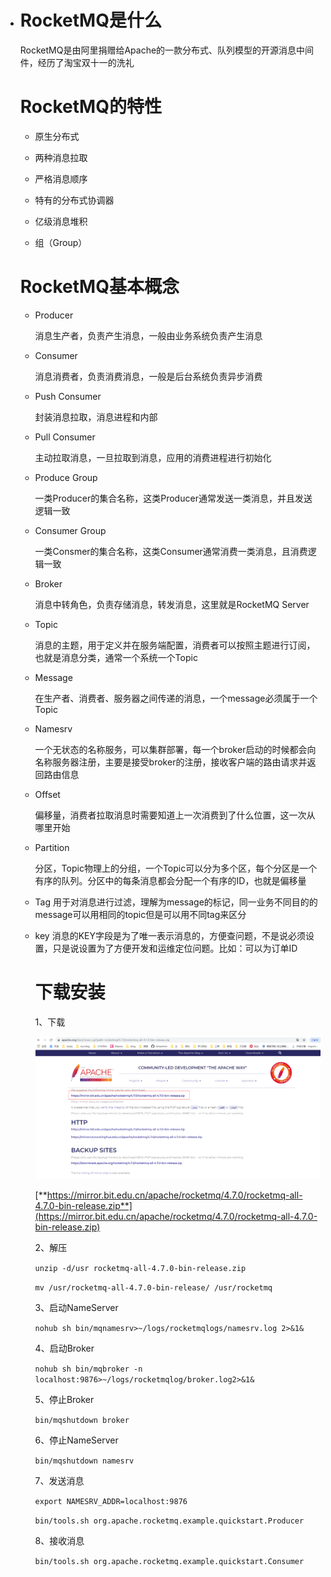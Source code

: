 - # RocketMQ是什么

  RocketMQ是由阿里捐赠给Apache的一款分布式、队列模型的开源消息中间件，经历了淘宝双十一的洗礼

  # RocketMQ的特性

  - 原生分布式

  - 两种消息拉取

  - 严格消息顺序

  - 特有的分布式协调器

  - 亿级消息堆积

  - 组（Group）

  # RocketMQ基本概念

  - Producer 

    消息生产者，负责产生消息，一般由业务系统负责产生消息

  - Consumer 

    消息消费者，负责消费消息，一般是后台系统负责异步消费

  - Push Consumer 

    封装消息拉取，消息进程和内部

  - Pull Consumer 

    主动拉取消息，一旦拉取到消息，应用的消费进程进行初始化

  - Produce Group 

    一类Producer的集合名称，这类Producer通常发送一类消息，并且发送逻辑一致

  - Consumer Group 

    一类Consmer的集合名称，这类Consumer通常消费一类消息，且消费逻辑一致

  - Broker 

    消息中转角色，负责存储消息，转发消息，这里就是RocketMQ Server

  - Topic 

    消息的主题，用于定义并在服务端配置，消费者可以按照主题进行订阅，也就是消息分类，通常一个系统一个Topic

  - Message 

    在生产者、消费者、服务器之间传递的消息，一个message必须属于一个Topic

  - Namesrv 

    一个无状态的名称服务，可以集群部署，每一个broker启动的时候都会向名称服务器注册，主要是接受broker的注册，接收客户端的路由请求并返回路由信息

  - Offset 

    偏移量，消费者拉取消息时需要知道上一次消费到了什么位置，这一次从哪里开始

  - Partition 

    分区，Topic物理上的分组，一个Topic可以分为多个区，每个分区是一个有序的队列。分区中的每条消息都会分配一个有序的ID，也就是偏移量

  - Tag 用于对消息进行过滤，理解为message的标记，同一业务不同目的的message可以用相同的topic但是可以用不同tag来区分

  - key 消息的KEY字段是为了唯一表示消息的，方便查问题，不是说必须设置，只是说设置为了方便开发和运维定位问题。比如：可以为订单ID

    # 下载安装

    1、下载

    ![image-20200412220434385](https://raw.githubusercontent.com/AmazeLee/images/master/img/image-20200412220434385.png)

    [**https://mirror.bit.edu.cn/apache/rocketmq/4.7.0/rocketmq-all-4.7.0-bin-release.zip**](https://mirror.bit.edu.cn/apache/rocketmq/4.7.0/rocketmq-all-4.7.0-bin-release.zip)

    2、解压

    `unzip -d/usr rocketmq-all-4.7.0-bin-release.zip`

    `mv /usr/rocketmq-all-4.7.0-bin-release/ /usr/rocketmq`

    3、启动NameServer

    `nohub sh bin/mqnamesrv>~/logs/rocketmqlogs/namesrv.log 2>&1&`

    4、启动Broker

    `nohub sh bin/mqbroker -n localhost:9876>~/logs/rocketmqlog/broker.log2>&1&`

    5、停止Broker

    `bin/mqshutdown broker`

    6、停止NameServer

    `bin/mqshutdown namesrv`

    7、发送消息

    `export NAMESRV_ADDR=localhost:9876`

    `bin/tools.sh org.apache.rocketmq.example.quickstart.Producer`

    8、接收消息

    `bin/tools.sh org.apache.rocketmq.example.quickstart.Consumer`

    

    

  